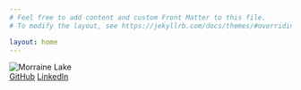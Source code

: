 ```yaml
---
# Feel free to add content and custom Front Matter to this file.
# To modify the layout, see https://jekyllrb.com/docs/themes/#overriding-theme-defaults

layout: home
---
```


<div class="container">
    <img src="./docs/assets/images/image3.jpeg" alt="Morraine Lake">
    <div class="links">
       <a href="https://github.com/scorvec/">GitHub</a>
       <a href="https://www.linkedin.com/in/shawn-c-35895b231/">LinkedIn</a>
    </div>
</div>
